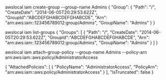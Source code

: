 awslocal iam create-group --group-name Admins
{
    "Group": {
        "Path": "/", 
        "CreateDate": "2014-06-05T20:29:53.622Z", 
        "GroupId":"ABCDEFGHABCDEFGHABCDE",
        "Arn": "arn:aws:iam::123456789012:group/Admins", 
        "GroupName": "Admins"
    }
}

awslocal iam list-groups
{
    "Groups": [
        {
            "Path": "/", 
            "CreateDate": "2014-06-05T20:29:53.622Z", 
            "GroupId":"ABCDEFGHABCDEFGHABCDE", 
            "Arn": "arn:aws:iam::123456789012:group/Admins", 
            "GroupName": "Admins"
        }
    ]
}

awslocal iam attach-group-policy --group-name Admins --policy-arn arn:aws:iam::aws:policy/AdministratorAccess

{
    "AttachedPolicies": [
        {
            "PolicyName": "AdministratorAccess",
            "PolicyArn": "arn:aws:iam::aws:policy/AdministratorAccess"
        }
    ],
    "IsTruncated": false
}